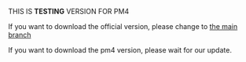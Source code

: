 THIS IS **TESTING** VERSION FOR PM4

If you want to download the official version, please change to [the main branch](https://www.github.com/Kylan1940/HealAndFeed)

If you want to download the pm4 version, please wait for our update.